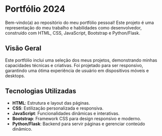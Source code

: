 # Portfólio  2024

Bem-vindo(a) ao repositório do meu portfólio pessoal! Este projeto é uma representação do meu trabalho e habilidades como desenvolvedor, construído com HTML, CSS, JavaScript, Bootstrap e Python/Flask.

## Visão Geral

Este portfólio inclui uma seleção dos meus projetos, demonstrando minhas capacidades técnicas e criativas. Foi projetado para ser responsivo, garantindo uma ótima experiência de usuário em dispositivos móveis e desktops.

## Tecnologias Utilizadas

- **HTML**: Estrutura e layout das páginas.
- **CSS**: Estilização personalizada e responsiva.
- **JavaScript**: Funcionalidades dinâmicas e interativas.
- **Bootstrap**: Framework CSS para design responsivo e moderno.
- **Python/Flask**: Backend para servir páginas e gerenciar conteúdo dinâmico.

